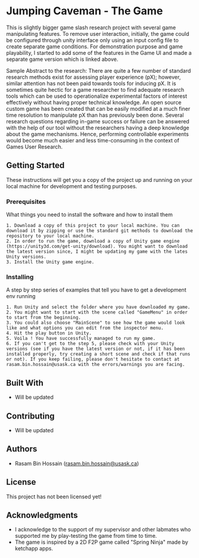 # Jumping Caveman - The Game

This is slightly bigger game slash research project with several game manipulating features. To remove user interaction, initially, the game could be configured through unity interface only using an input config file to create separate game conditions. For demonstration purpose and game playability, I started to add some of the features in the Game UI and made a separate game version which is linked above.

Sample Abstract to the research: There are quite a few number of standard research methods exist for assessing player experience (pX); however, similar attention has not been paid towards tools for inducing pX. It is sometimes quite hectic for a game researcher to find adequate research tools which can be used to operationalize experimental factors of interest effectively without having proper technical knowledge. An open source custom game has been created that can be easily modified at a much finer time resolution to manipulate pX than has previously been done. Several research questions regarding in-game success or failure can be answered with the help of our tool without the researchers having a deep knowledge about the game mechanisms. Hence, performing controllable experiments would become much easier and less time-consuming in the context of Games User Research.

## Getting Started

These instructions will get you a copy of the project up and running on your local machine for development and testing purposes. 

### Prerequisites

What things you need to install the software and how to install them

```
1. Download a copy of this project to your local machine. You can download it by zipping or use the standard git methods to download the repository to your local machine.
2. In order to run the game, download a copy of Unity game engine (https://unity3d.com/get-unity/download). You might want to download the latest version since, I might be updating my game with the lates Unity versions.
3. Install the Unity game engine.  
```

### Installing

A step by step series of examples that tell you have to get a development env running


```
1. Run Unity and select the folder where you have downloaded my game. 
2. You might want to start with the scene called "GameMenu" in order to start from the beginning. 
3. You could also choose "MainScene" to see how the game would look like and what options you can edit from the inspector menu.
4. Hit the play button in Unity.
5. Voila ! You have successfully managed to run my game.
6. If you can't get to the step 5, please check with your Unity versions (see if you have the latest version or not, if it has been installed properly, try creating a short scene and check if that runs or not). If you keep failing, please don't hesitate to contact at rasam.bin.hossain@usask.ca with the errors/warnings you are facing. 
```

## Built With

* Will be updated

## Contributing

* Will be updated


## Authors

* Rasam Bin Hossain (rasam.bin.hossain@usask.ca)



## License

This project has not been licensed yet!

## Acknowledgments

* I acknowledge to the support of my supervisor and other labmates who supported me by play-testing the game from time to time. 
* The game is inspired by a 2D F2P game called "Spring Ninja" made by ketchapp apps.